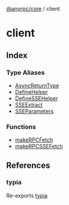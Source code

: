 [@anyrpc/core](../modules.md) / client

# client

## Index

### Type Aliases

- [AsyncReturnType](type-aliases/AsyncReturnType.md)
- [DefineHelper](type-aliases/DefineHelper.md)
- [DefineSSEHelper](type-aliases/DefineSSEHelper.md)
- [SSEExtract](type-aliases/SSEExtract.md)
- [SSEParameters](type-aliases/SSEParameters.md)

### Functions

- [makeRPCFetch](functions/makeRPCFetch.md)
- [makeRPCSSEFetch](functions/makeRPCSSEFetch.md)

## References

### typia

Re-exports [typia](../server/variables/typia.md)
